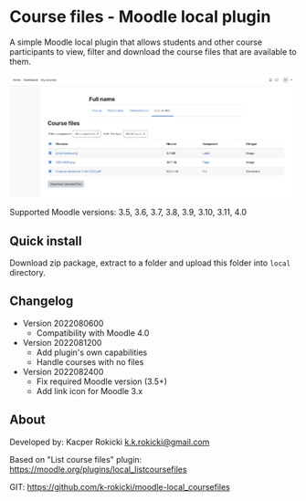 # Course files - Moodle local plugin

A simple Moodle local plugin that allows students
and other course participants to view, filter and download
the course files that are available to them.

![Course files preview](preview.png)

Supported Moodle versions: 3.5, 3.6, 3.7, 3.8, 3.9, 3.10, 3.11, 4.0

## Quick install

Download zip package, extract to a folder and upload this folder
into `local` directory.

## Changelog

- Version 2022080600
  - Compatibility with Moodle 4.0
- Version 2022081200
  - Add plugin's own capabilities
  - Handle courses with no files
- Version 2022082400
  - Fix required Moodle version (3.5+)
  - Add link icon for Moodle 3.x

## About

Developed by: Kacper Rokicki <k.k.rokicki@gmail.com>

Based on "List course files" plugin: https://moodle.org/plugins/local_listcoursefiles

GIT: https://github.com/k-rokicki/moodle-local_coursefiles
